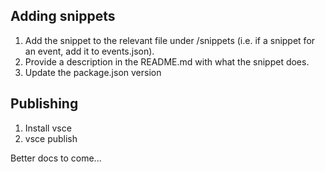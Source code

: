 ## Adding snippets

1. Add the snippet to the relevant file under /snippets (i.e. if a snippet for an event, add it to events.json).
2. Provide a description in the README.md with what the snippet does.
3. Update the package.json version

## Publishing

1. Install vsce
2. vsce publish

Better docs to come...
